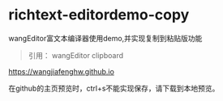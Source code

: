 # richtext-editordemo-copy
wangEditor富文本编译器使用demo,并实现复制到粘贴版功能
> 引用：
>  wangEditor
>  clipboard

https://wangjiafenghw.github.io

在github的主页预览时，ctrl+s不能实现保存，请下载到本地预览。
